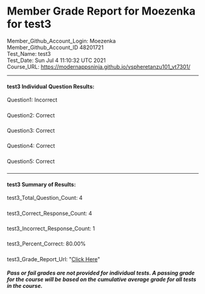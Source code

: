# Member Grade Report for Moezenka for test3  
   
Member_Github_Account_Login: Moezenka  
Member_Github_Account_ID 48201721  
Test_Name: test3  
Test_Date: Sun Jul  4 11:10:32 UTC 2021  
Course_URL: https://modernappsninja.github.io/vspheretanzu101_vt7301/  
   
---  
#### test3 Individual Question Results:  
Question1: Incorrect  
#####  
Question2: Correct  
#####  
Question3: Correct  
#####  
Question4: Correct  
#####  
Question5: Correct  
#####  
---  
#### test3 Summary of Results:  
test3_Total_Question_Count: 4  
#####  
test3_Correct_Response_Count: 4  
#####  
test3_Incorrect_Response_Count: 1  
#####  
test3_Percent_Correct: 80.00%  
#####  
test3_Grade_Report_Url: "[Click Here](https://github.com/modernappsninjas/Moezenka/blob/main/static/userdata/courses/vspheretanzu101_vt7301/grade_report.pr1223.test3.md)"
##### Pass or fail grades are not provided for individual tests. A passing grade for the course will be based on the cumulative average grade for all tests in the course.  
